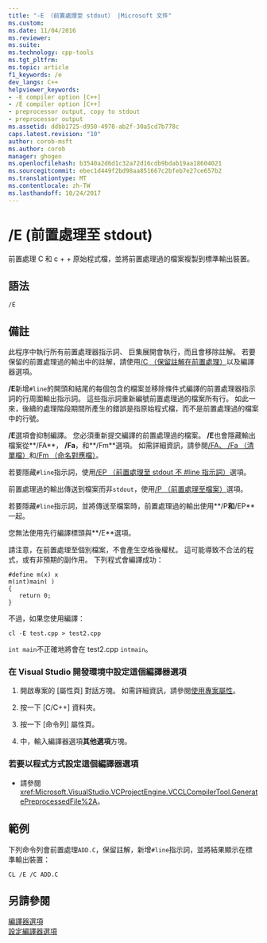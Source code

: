```yaml
---
title: "-E （前置處理至 stdout） |Microsoft 文件"
ms.custom: 
ms.date: 11/04/2016
ms.reviewer: 
ms.suite: 
ms.technology: cpp-tools
ms.tgt_pltfrm: 
ms.topic: article
f1_keywords: /e
dev_langs: C++
helpviewer_keywords:
- -E compiler option [C++]
- /E compiler option [C++]
- preprocessor output, copy to stdout
- preprocessor output
ms.assetid: ddbb1725-d950-4978-ab2f-30a5cd7b778c
caps.latest.revision: "10"
author: corob-msft
ms.author: corob
manager: ghogen
ms.openlocfilehash: b3540a2d6d1c32a72d16cdb9bdab19aa18604021
ms.sourcegitcommit: ebec1d449f2bd98aa851667c2bfeb7e27ce657b2
ms.translationtype: MT
ms.contentlocale: zh-TW
ms.lasthandoff: 10/24/2017
---
```

# <a name="e-preprocess-to-stdout"></a>/E (前置處理至 stdout)
前置處理 C 和 c + + 原始程式檔，並將前置處理過的檔案複製到標準輸出裝置。  
  
## <a name="syntax"></a>語法  
  
```  
/E  
```  
  
## <a name="remarks"></a>備註  
 此程序中執行所有前置處理器指示詞、 巨集展開會執行，而且會移除註解。 若要保留的前置處理過的輸出中的註解，請使用[/C （保留註解在前置處理）](../../build/reference/c-preserve-comments-during-preprocessing.md)以及編譯器選項。  
  
 **/E**新增`#line`的開頭和結尾的每個包含的檔案並移除條件式編譯的前置處理器指示詞的行周圍輸出指示詞。 這些指示詞重新編號前置處理過的檔案所有行。 如此一來，後續的處理階段期間所產生的錯誤是指原始程式檔，而不是前置處理過的檔案中的行號。  
  
 **/E**選項會抑制編譯。 您必須重新提交編譯的前置處理過的檔案。 **/E**也會隱藏輸出檔案從**/FA**， **/Fa**，和**/Fm**選項。 如需詳細資訊，請參閱[/FA、 /Fa （清單檔）](../../build/reference/fa-fa-listing-file.md)和[/Fm （命名對應檔）](../../build/reference/fm-name-mapfile.md)。  
  
 若要隱藏`#line`指示詞，使用[/EP （前置處理至 stdout 不 #line 指示詞）](../../build/reference/ep-preprocess-to-stdout-without-hash-line-directives.md)選項。  
  
 前置處理過的輸出傳送到檔案而非`stdout`，使用[/P （前置處理至檔案）](../../build/reference/p-preprocess-to-a-file.md)選項。  
  
 若要隱藏`#line`指示詞，並將傳送至檔案時，前置處理過的輸出使用**/P**和**/EP**一起。  
  
 您無法使用先行編譯標頭與**/E**選項。  
  
 請注意，在前置處理至個別檔案，不會產生空格後權杖。 這可能導致不合法的程式，或有非預期的副作用。 下列程式會編譯成功：  
  
```  
#define m(x) x  
m(int)main( )  
{  
   return 0;  
}  
```  
  
 不過，如果您使用編譯：  
  
```  
cl -E test.cpp > test2.cpp  
```  
  
 `int main`不正確地將會在 test2.cpp `intmain`。  
  
### <a name="to-set-this-compiler-option-in-the-visual-studio-development-environment"></a>在 Visual Studio 開發環境中設定這個編譯器選項  
  
1.  開啟專案的 [屬性頁]  對話方塊。 如需詳細資訊，請參閱[使用專案屬性](../../ide/working-with-project-properties.md)。  
  
2.  按一下 [C/C++]  資料夾。  
  
3.  按一下 [命令列]  屬性頁。  
  
4.  中，輸入編譯器選項**其他選項**方塊。  
  
### <a name="to-set-this-compiler-option-programmatically"></a>若要以程式方式設定這個編譯器選項  
  
-   請參閱 <xref:Microsoft.VisualStudio.VCProjectEngine.VCCLCompilerTool.GeneratePreprocessedFile%2A>。  
  
## <a name="example"></a>範例  
 下列命令列會前置處理`ADD.C`，保留註解，新增`#line`指示詞，並將結果顯示在標準輸出裝置：  
  
```  
CL /E /C ADD.C  
```  
  
## <a name="see-also"></a>另請參閱  
 [編譯器選項](../../build/reference/compiler-options.md)   
 [設定編譯器選項](../../build/reference/setting-compiler-options.md)